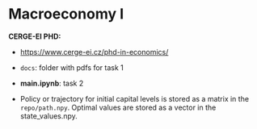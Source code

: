 # Macroeconomy I
**CERGE-EI PHD:**

* https://www.cerge-ei.cz/phd-in-economics/

* `docs`: folder with pdfs for task 1 

* **main.ipynb**: task 2


* Policy or trajectory for initial capital levels is stored as a matrix in the `repo/path.npy`. Optimal values are stored as a vector in the state_values.npy.  
